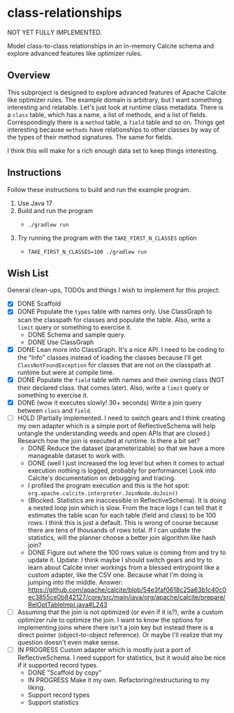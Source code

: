 # class-relationships

NOT YET FULLY IMPLEMENTED.

Model class-to-class relationships in an in-memory Calcite schema and explore advanced features like optimizer rules.  


## Overview

This subproject is designed to explore advanced features of Apache Calcite like optimizer rules. The example domain is
arbitrary, but I want something interesting and relatable. Let's just look at runtime class metadata. There is a `class`
table, which has a name, a list of methods, and a list of fields. Correspondingly there is a `method` table, a `field`
table and so on. Things get interesting because `methods` have relationships to other classes by way of the types of their
method signatures. The same for fields.

I think this will make for a rich enough data set to keep things interesting.


## Instructions

Follow these instructions to build and run the example program.

1. Use Java 17
2. Build and run the program
    * ```shell
      ./gradlew run
      ```
3. Try running the program with the `TAKE_FIRST_N_CLASSES` option
    * ```shell
      TAKE_FIRST_N_CLASSES=100 ./gradlew run
      ```


## Wish List

General clean-ups, TODOs and things I wish to implement for this project:

* [x] DONE Scaffold
* [x] DONE Populate the `types` table with names only. Use ClassGraph to scan the classpath for classes and populate the table.
  Also, write a `limit` query or something to exercise it.
   * DONE Schema and sample query.
   * DONE Use ClassGraph
* [x] DONE Lean more into ClassGraph. It's a nice API. I need to be coding to the "Info" classes instead of loading
  the classes because I'll get `ClassNotFoundException` for classes that are not on the classpath at runtime but were
  at compile time.
* [x] DONE Populate the `field` table with names and their owning class (NOT their declared class. that comes later). Also, write a `limit` query or something to exercise it.
* [x] DONE (wow it executes slowly! 30+ seconds) Write a join query between `class` and `field`.
* [ ] HOLD (Partially implemented. I need to switch gears and I think creating my own adapter which is a simple port of
    ReflectiveSchema will help untangle the understanding weeds and open APIs that are closed.) Research how the join is executed at runtime. Is there a bit set?
  * DONE Reduce the dataset (parameterizable) so that we have a more manageable dataset to work with.
  * DONE (well I just increased the log level but when it comes to actual execution nothing is logged, probably for performance) Look into Calcite's documentation on debugging and tracing.
  * I profiled the program execution and this is the hot spot: `org.apache.calcite.interpreter.JoinNode.doJoin()`
  * (Blocked. Statistics are inaccessible in ReflectiveSchema). It is doing a nested loop join which is slow. From the trace logs I can tell that it estimates the table scan for each
    table (field and class) to be 100 rows. I think this is just a default. This is wrong of course because there are
    tens of thousands of rows total. If I can update the statistics, will the planner choose a better join algorithm
    like hash join?
  * DONE Figure out where the 100 rows value is coming from and try to update it. Update: I think maybe I should
    switch gears and try to learn about Calcite inner workings from a blessed entrypoint like a custom adapter, like the
    CSV one. Because what I'm doing is jumping into the middle. Answer: https://github.com/apache/calcite/blob/54e3faf0618c25a63b1c40c0ec3855ce0b842127/core/src/main/java/org/apache/calcite/prepare/RelOptTableImpl.java#L243
* [ ] Assuming that the join is not optimized (or even if it is?), write a custom optimizer rule to optimize the join.
  I want to know the options for implementing joins where there isn't a join key but instead there is a direct pointer
  (object-to-object reference). Or maybe I'll realize that my question doesn't even make sense.
* [ ] IN PROGRESS Custom adapter which is mostly just a port of ReflectiveSchema. I need support for statistics, but it would also
  be nice if it supported record types.
  * DONE "Scaffold by copy"
  * IN PROGRESS Make it my own. Refactoring/restructuring to my liking.
  * Support record types
  * Support statistics
